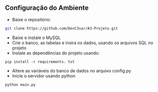 ## Configuração do Ambiente
- Baixe o repositório:
```bash
git clone https://github.com/DevC3sar/A3-Projeto.git
```
- Baixe e instale o MySQL
- Crie o banco, as tabelas e insira os dados, usando os arquivos SQL no projeto
- Instale as dependências do projeto usando:
```
pip install -r requirements. txt
```
- Altere as variáveis do banco de dados no arquivo config.py
- Inicie o servidor usando python
```
python main.py
```